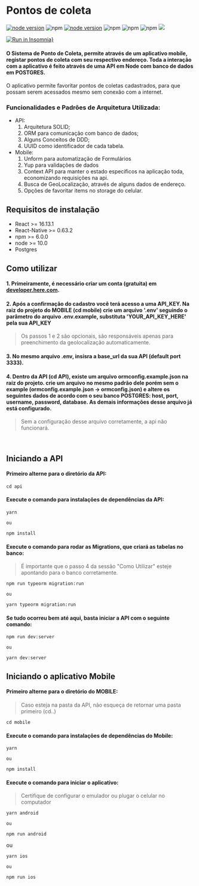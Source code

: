 # Pontos de coleta

[![node version](https://img.shields.io/node/v/react)](https://img.shields.io/node/v/react)
![npm](https://img.shields.io/npm/v/react-native?label=react-native)
[![node version](https://img.shields.io/node/v/react-native)](https://img.shields.io/node/v/react-native)
![npm](https://img.shields.io/npm/v/react-navigation?label=react-native-navigation)
![npm](https://img.shields.io/npm/v/react?label=react)
![npm](https://img.shields.io/npm/v/pg?label=Postgres)
<img src="https://img.shields.io/github/languages/top/tsunodajapa/api_node_com_watson">

[![Run in Insomnia}](https://insomnia.rest/images/run.svg)](https://insomnia.rest/run/?label=Pontos_coleta&uri=https%3A%2F%2Fgithub.com%2Ftsunodajapa%2Fpontos_coleta%2Fblob%2Fmaster%2FInsomnia.json)

#### O Sistema de Ponto de Coleta, permite através de um aplicativo mobile, registar pontos de coleta com seu respectivo endereço. Toda a interação com a aplicativo é feito através de uma API em Node com banco de dados em POSTGRES.
O aplicativo permite favoritar pontos de coletas cadastrados, para que possam serem acessados mesmo sem conexão com a internet.

### Funcionalidades e Padrões de Arquitetura Utilizada:

 - API:
    1. Arquitetura SOLID;
    2. ORM para comunicação com banco de dados;
    3. Alguns Conceitos de DDD;
    4. UUID como identificador de cada tabela.
- Mobile:
    1. Unform para automatização de Formulários
    2. Yup para validações de dados
    3. Context API para manter o estado especificos na aplicação toda, economizando requisições na api.
    4. Busca de GeoLocalização, através de alguns dados de endereço.
    5. Opções de favoritar items no storage do celular.

## Requisitos de instalação

- React >= 16.13.1
- React-Native >= 0.63.2
- npm >= 6.0.0
- node >= 10.0
- Postgres


## Como utilizar

#### 1. Primeiramente, é necessário criar um conta (gratuita) em <a href="https://developer.here.com/i" > developer.here.com</a>.

#### 2. Após a confirmação do cadastro você terá acesso a uma <b>API_KEY</b>. Na raiz do projeto do MOBILE (cd mobile) crie um arquivo '.env' seguindo o parâmetro do arquivo .env.example, substituta 'YOUR_API_KEY_HERE' pela sua <b>API_KEY</b> 

> Os passos 1 e 2 são opcionais, são responsáveis apenas para preenchimento da geolocalização automaticamente. 

#### 3. No mesmo arquivo .env, insisra a base_url da sua API (default port 3333).

#### 4. Dentro da API (cd API), existe um arquivo <b>ormconfig.example.json</b> na raiz do projeto. crie um arquivo no mesmo padrão dele porém sem o example (ormconfig.example.json -> ormconfig.json) e altere os seguintes dados de acordo com o seu banco POSTGRES: host, port, username, password, database. As demais informações desse arquivo já está configurado.

> Sem a configuração desse arquivo corretamente, a api não funcionará.

<br>

## Iniciando a API

#### Primeiro alterne para o diretório da API:
```
cd api
```

#### Execute o comando para instalações de dependências da API:

```
yarn

ou

npm install
```

#### Execute o comando para rodar as Migrations, que criará as tabelas no banco:
> É importante que o passo 4 da sessão "Como Utilizar" esteje apontando para o banco corretamente.

```
npm run typeorm migration:run

ou

yarn typeorm migration:run
```

#### Se tudo ocorreu bem até aqui, basta iniciar a API com o seguinte comando:

```
npm run dev:server

ou

yarn dev:server
```

## Iniciando o aplicativo Mobile

#### Primeiro alterne para o diretório do MOBILE:
> Caso esteja na pasta da API, não esqueça de retornar uma pasta primeiro (cd..)

```
cd mobile
```

#### Execute o comando para instalações de dependências do Mobile:

```
yarn

ou

npm install
```

#### Execute o comando para iniciar o aplicativo:
> Certifique de configurar o emulador ou plugar o celular no computador

```
yarn android

ou

npm run android
```

ou

```
yarn ios

ou

npm run ios
```
